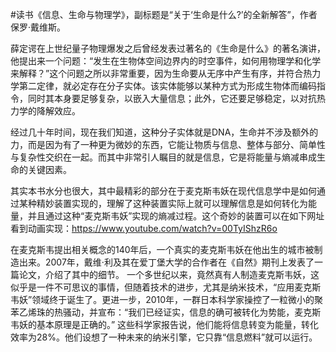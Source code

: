 #读书《信息、生命与物理学》，副标题是“关于‘生命是什么?’的全新解答”，作者保罗·戴维斯。

薛定谔在上世纪量子物理爆发之后曾经发表过著名的《生命是什么》的著名演讲，他提出来一个问题：“发生在生物体空间边界内的时空事件，如何用物理学和化学来解释？”这个问题之所以非常重要，因为生命要从无序中产生有序，并符合热力学第二定律，就必定存在分子实体。该实体能够以某种方式为形成生物体而编码指令，同时其本身要足够复杂，以嵌入大量信息；此外，它还要足够稳定，以对抗热力学的降解效应。

经过几十年时间，现在我们知道，这种分子实体就是DNA，生命并不涉及额外的力，而是因为有了一种更为微妙的东西，它能让物质与信息、整体与部分、简单性与复杂性交织在一起。而其中非常引人瞩目的就是信息，它是将能量与熵减串成生命的关键因素。

其实本书水分也很大，其中最精彩的部分在于麦克斯韦妖在现代信息学中是如何通过某种精妙装置实现的，理解了这种装置实际上就可以理解信息是如何转化为能量，并且通过这种“麦克斯韦妖”实现的熵减过程。这个奇妙的装置可以在如下网址看到动画实现：https://www.youtube.com/watch?v=00TyIShzR6o

在麦克斯韦提出相关概念的140年后，一个真实的麦克斯韦妖在他出生的城市被制造出来。2007年，戴维·利及其在爱丁堡大学的合作者在《自然》期刊上发表了一篇论文，介绍了其中的细节。 一个多世纪以来，竟然真有人制造麦克斯韦妖，这似乎是一件不可思议的事情，但随着技术的进步，尤其是纳米技术，“应用麦克斯韦妖”领域终于诞生了。更进一步，2010年，一群日本科学家操控了一粒微小的聚苯乙烯珠的热骚动，并宣布：“我们已经证实，信息的确可被转化为势能，麦克斯韦妖的基本原理是正确的。” 这些科学家报告说，他们能将信息转变为能量，转化效率为28%。他们设想了一种未来的纳米引擎，它只靠“信息燃料”就可以运行。